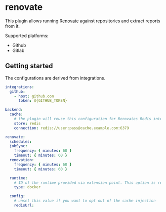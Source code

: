 # renovate

This plugin allows running [Renovate](https://github.com/renovatebot/renovate/) against repositories
and extract reports from it.

Supported platforms:

- Github
- Gitlab

## Getting started

The configurations are derived from integrations.

```yaml
integrations:
  github:
    - host: github.com
      token: ${GITHUB_TOKEN}

backend:
  cache:
    # the plugin will reuse this configuration for Renovates Redis integration
    store: redis
    connection: redis://user:pass@cache.example.com:6379

renovate:
  schedules:
  jobSync:
    frequency: { minutes: 60 }
    timeout: { minutes: 60 }
  renovation:
    frequency: { minutes: 60 }
    timeout: { minutes: 60 }

  runtime:
    # ID of the runtime provided via extension point. This option is required as the backend comes with no runtime by default.
    type: docker

  config:
    # unset this value if you want to opt out of the cache injection
    redisUrl:
```
